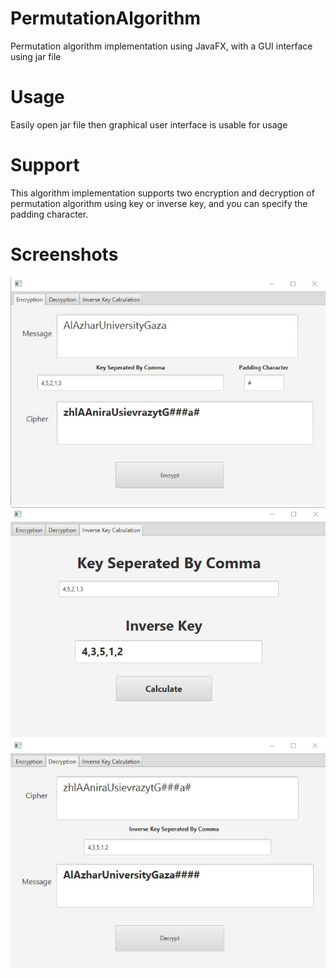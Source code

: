 # PermutationAlgorithm
Permutation algorithm implementation using JavaFX, with a GUI interface using jar file

# Usage
Easily open jar file then graphical user interface is usable for usage

# Support
This algorithm implementation supports two encryption and decryption of permutation algorithm using key or inverse key, and you can specify the padding character.

# Screenshots
![encrypt](https://raw.githubusercontent.com/HussamHeriz/PermutationAlgorithm/master/screenshots/encrypt.jpg)
![inverse](https://raw.githubusercontent.com/HussamHeriz/PermutationAlgorithm/master/screenshots/inverse.jpg)
![decrypt](https://raw.githubusercontent.com/HussamHeriz/PermutationAlgorithm/master/screenshots/decrypt.jpg)
